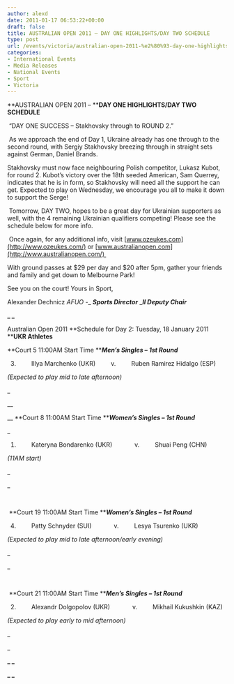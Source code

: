 ```yaml
---
author: alexd
date: 2011-01-17 06:53:22+00:00
draft: false
title: AUSTRALIAN OPEN 2011 – DAY ONE HIGHLIGHTS/DAY TWO SCHEDULE
type: post
url: /events/victoria/australian-open-2011-%e2%80%93-day-one-highlightsday-two-schedule/
categories:
- International Events
- Media Releases
- National Events
- Sport
- Victoria
---
```


**AUSTRALIAN OPEN 2011 –
****DAY ONE HIGHLIGHTS/DAY TWO SCHEDULE**




 “DAY ONE SUCCESS – Stakhovsky through to ROUND 2.”


 As we approach the end of Day 1, Ukraine already has one through to the second round, with Sergiy Stakhovsky breezing through in straight sets against German, Daniel Brands.

Stakhovsky must now face neighbouring Polish competitor, Lukasz Kubot, for round 2. Kubot’s victory over the 18th seeded American, Sam Querrey, indicates that he is in form, so Stakhovsky will need all the support he can get. Expected to play on Wednesday, we encourage you all to make it down to support the Serge!

 Tomorrow, DAY TWO, hopes to be a great day for Ukrainian supporters as well, with the 4 remaining Ukrainian qualifiers competing! Please see the schedule below for more info.

 Once again, for any additional info, visit [www.ozeukes.com](http://www.ozeukes.com/) or [www.australianopen.com](http://www.australianopen.com/) 

With ground passes at $29 per day and $20 after 5pm, gather your friends and family and get down to Melbourne Park!

See you on the court!
Yours in Sport,

Alexander Dechnicz
_AFUO -__ _**_Sports Director_**_
_**_II Deputy Chair_**

**_ _** 


Australian Open 2011
**Schedule for Day 2: Tuesday, 18 January 2011
****UKR Athletes**




**Court 5 11:00AM Start Time
****_Men’s Singles – 1st Round_**




3.         Illya Marchenko (UKR)         v.         Ruben Ramirez Hidalgo (ESP)


_(Expected to play mid to late afternoon)_




_


__


__ **Court 8 11:00AM Start Time
****_Women’s Singles – 1st Round_**

_



1.         Kateryna Bondarenko (UKR)             v.         Shuai Peng (CHN)







_(11AM start)_




_ 

_



 




 **Court 19 11:00AM Start Time
****_Women’s Singles – 1st Round_**




4.         Patty Schnyder (SUI)             v.         Lesya Tsurenko (UKR)







_(Expected to play mid to late afternoon/early evening)_




_ 

_



 




 **Court 21 11:00AM Start Time
****_Men’s Singles – 1st Round_**




2.         Alexandr Dolgopolov (UKR)             v.         Mikhail Kukushkin (KAZ)







_(Expected to play early to mid afternoon)_




_ 

_



**_ _** 




**_ _**
